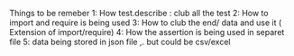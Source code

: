 Things to be remeber 
1: How test.describe : club all the test
2: How to import and require is being used
3: How to club the end/ data and use it ( Extension of import/require)
4: How the assertion is being used in separet file
5: data being stored in json file ,. but could be csv/excel
